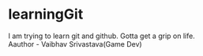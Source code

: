 # learningGit
I am trying to learn git and github. Gotta get a grip on life.
<br>
Aauthor - Vaibhav Srivastava(Game Dev)
